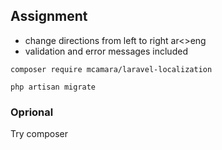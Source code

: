 
## Assignment
- change directions from left to right ar<>eng 
- validation and error messages included



``` composer require mcamara/laravel-localization  ```


``` php artisan migrate ```


 ### Oprional

  Try composer

